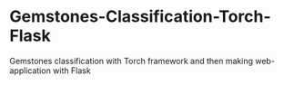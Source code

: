 # Gemstones-Classification-Torch-Flask
Gemstones classification with Torch framework and then making web-application with Flask
